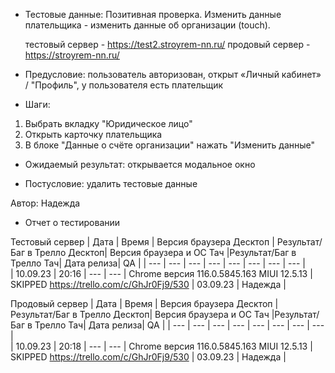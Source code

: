 * Тестовые данные: Позитивная проверка. Изменить данные плательщика - изменить данные об организации (touch).

	тестовый сервер - https://test2.stroyrem-nn.ru/   продовый сервер - https://stroyrem-nn.ru/

* Предусловие: пользователь авторизован, открыт «Личный кабинет» / "Профиль", у пользователя есть плательщик

* Шаги:
1.	Выбрать вкладку "Юридическое лицо"
2.  Открыть карточку плательщика
3.	В блоке "Данные о счёте организации" нажать "Изменить данные"

* Ожидаемый результат: открывается модальное окно

* Постусловие: удалить тестовые данные

Автор: Надежда
	
* Отчет о тестировании
  
Тестовый сервер
| Дата | Время | Версия браузера Десктоп | Результат/Баг в Трелло Десктоп|  Версия браузера и ОС Тач |Результат/Баг в Трелло Тач| Дата релиза| QA  |
| --- | --- | --- | --- |  --- | --- | --- | --- |   
| 10.09.23 | 20:16 | --- | --- | Chrome версия 116.0.5845.163 MIUI 12.5.13 | SKIPPED https://trello.com/c/GhJr0Fj9/530 | 03.09.23 | Надежда |  

Продовый сервер
| Дата | Время | Версия браузера Десктоп | Результат/Баг в Трелло Десктоп|  Версия браузера и ОС Тач |Результат/Баг в Трелло Тач| Дата релиза| QA |
| --- | --- | --- | --- |  --- | --- | --- | --- |   
| 10.09.23 | 20:18 | --- | --- | Chrome версия 116.0.5845.163 MIUI 12.5.13 | SKIPPED https://trello.com/c/GhJr0Fj9/530 | 03.09.23 | Надежда |